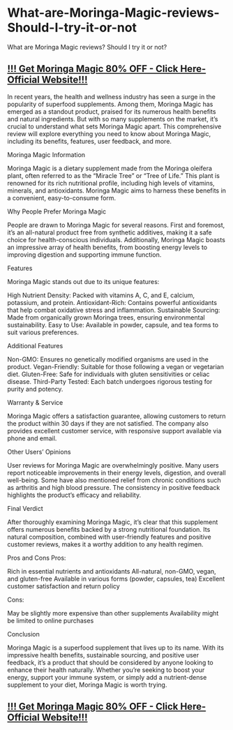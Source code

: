 # What-are-Moringa-Magic-reviews-Should-I-try-it-or-not
What are Moringa Magic reviews? Should I try it or not?



<h2><a href="https://www.sjrbss.com/moringa-magic">!!! Get Moringa Magic 80% OFF - Click Here- Official Website!!!​</a></h2>

In recent years, the health and wellness industry has seen a surge in the popularity of superfood supplements. Among them, Moringa Magic has emerged as a standout product, praised for its numerous health benefits and natural ingredients. But with so many supplements on the market, it’s crucial to understand what sets Moringa Magic apart. This comprehensive review will explore everything you need to know about Moringa Magic, including its benefits, features, user feedback, and more.

Moringa Magic Information​

Moringa Magic is a dietary supplement made from the Moringa oleifera plant, often referred to as the “Miracle Tree” or “Tree of Life.” This plant is renowned for its rich nutritional profile, including high levels of vitamins, minerals, and antioxidants. Moringa Magic aims to harness these benefits in a convenient, easy-to-consume form.

Why People Prefer Moringa Magic​

People are drawn to Moringa Magic for several reasons. First and foremost, it’s an all-natural product free from synthetic additives, making it a safe choice for health-conscious individuals. Additionally, Moringa Magic boasts an impressive array of health benefits, from boosting energy levels to improving digestion and supporting immune function.

Features​

Moringa Magic stands out due to its unique features:​

High Nutrient Density: Packed with vitamins A, C, and E, calcium, potassium, and protein.
Antioxidant-Rich: Contains powerful antioxidants that help combat oxidative stress and inflammation.
Sustainable Sourcing: Made from organically grown Moringa trees, ensuring environmental sustainability.
Easy to Use: Available in powder, capsule, and tea forms to suit various preferences.

Additional Features​

Non-GMO: Ensures no genetically modified organisms are used in the product.
Vegan-Friendly: Suitable for those following a vegan or vegetarian diet.
Gluten-Free: Safe for individuals with gluten sensitivities or celiac disease.
Third-Party Tested: Each batch undergoes rigorous testing for purity and potency.

Warranty & Service​

Moringa Magic offers a satisfaction guarantee, allowing customers to return the product within 30 days if they are not satisfied. The company also provides excellent customer service, with responsive support available via phone and email.

Other Users’ Opinions​

User reviews for Moringa Magic are overwhelmingly positive. Many users report noticeable improvements in their energy levels, digestion, and overall well-being. Some have also mentioned relief from chronic conditions such as arthritis and high blood pressure. The consistency in positive feedback highlights the product’s efficacy and reliability.

Final Verdict​

After thoroughly examining Moringa Magic, it’s clear that this supplement offers numerous benefits backed by a strong nutritional foundation. Its natural composition, combined with user-friendly features and positive customer reviews, makes it a worthy addition to any health regimen.

Pros and Cons​
Pros:​

Rich in essential nutrients and antioxidants
All-natural, non-GMO, vegan, and gluten-free
Available in various forms (powder, capsules, tea)
Excellent customer satisfaction and return policy

Cons:​

May be slightly more expensive than other supplements
Availability might be limited to online purchases

Conclusion​

Moringa Magic is a superfood supplement that lives up to its name. With its impressive health benefits, sustainable sourcing, and positive user feedback, it’s a product that should be considered by anyone looking to enhance their health naturally. Whether you’re seeking to boost your energy, support your immune system, or simply add a nutrient-dense supplement to your diet, Moringa Magic is worth trying.


<h2><a href="https://www.sjrbss.com/moringa-magic">!!! Get Moringa Magic 80% OFF - Click Here- Official Website!!!​</a></h2>
